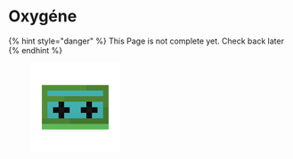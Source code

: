 # Oxygéne



{% hint style="danger" %}
This Page is not complete yet. Check back later
{% endhint %}

<figure><img src="https://github.com/ItsMePok/PFE/blob/wikiAssets/cassette/cassette_oxygene.png?raw=true" alt=""><figcaption></figcaption></figure>
